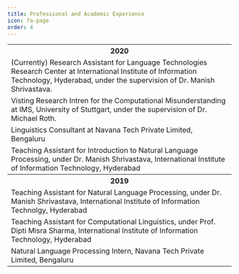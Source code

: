 ```yaml
---
title: Professional and Academic Experience
icon: fa-page
order: 4
---
```

<table border="0">
  <tr>
  <th align="center">2020</th>
  </tr>

  <tr>
  <td>(Currently) Research Assistant for Language Technologies Research
  Center at International Institute of Information Technology, Hyderabad, under
  the supervision of Dr. Manish Shrivastava.</td>
  </tr>

  <tr>
  <td>Visting Research Intren for the Computational Misunderstanding
  at IMS, University of Stuttgart, under the supervision of Dr.
  Michael Roth.</td>
  </tr>

  <tr>
  <td>Linguistics Consultant at Navana Tech Private Limited, Bengaluru</td>
  </tr>

  <tr>
  <td>Teaching Assistant for Introduction to Natural Language Processing, under Dr.
  Manish Shrivastava, International Institute of Information
  Technology, Hyderabad</td>
  </tr>

  <tr>
  <th align="center">2019</th>
  </tr>

  <tr>
  <td>Teaching Assistant for Natural Language Processing, under Dr.
  Manish Shrivastava, International Institute of Information Technolgy,
  Hyderabad</td>
  </tr>

  <tr>
  <td>Teaching Assistant for Computational Linguistics, under Prof.
  Dipti Misra Sharma, International Institute of Information Technology,
  Hyderabad</td>
  </tr>

  <tr>
  <td>Natural Language Processing Intern, Navana Tech Private Limited,
  Bengaluru</td>
  </tr>
</table>

